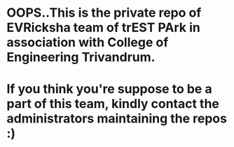 # OOPS..This is the private repo of EVRicksha team of trEST PArk in association with College of Engineering Trivandrum.
# If you think you're suppose to be a part of this team, kindly contact the administrators maintaining the repos :)
